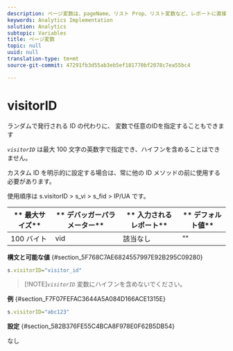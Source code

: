 ```yaml
---
description: ページ変数は、pageName、リスト Prop、リスト変数など、レポートに直接入力されます。
keywords: Analytics Implementation
solution: Analytics
subtopic: Variables
title: ページ変数
topic: null
uuid: null
translation-type: tm+mt
source-git-commit: 47291fb3d55ab3eb5ef181770bf2078c7ea55bc4

---
```



# visitorID

ランダムで発行される ID の代わりに、 変数で任意のIDを指定することもできます


<!-- 

visitorID.xml

 -->

*`visitorID`* は最大 100 文字の英数字で指定でき、ハイフンを含めることはできません。

カスタム ID を明示的に設定する場合は、常に他の ID メソッドの前に使用する必要があります。

使用順序は s.visitorID &gt; s_vi &gt; s_fid &gt; IP/UA です。

| ** 最大サイズ** | ** デバッガーパラメーター** | ** 入力されるレポート** | ** デフォルト値** |
|---|---|---|---|
| 100 バイト | vid | 該当なし | "" |

**構文と可能な値** {#section_5F768C7AE6824557997E92B295C09280}

```js
s.visitorID="visitor_id"
```

> [!NOTE]*`visitorID`* 変数にハイフンを含めないでください。

**例** {#section_F7F07FEFAC3644A5A084D166ACE1315E}

```js
s.visitorID="abc123"
```

**設定** {#section_582B376FE55C4BCA8F978E0F62B5DB54}

なし
